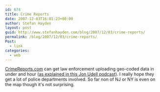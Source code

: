 ```yaml
---
id: 674
title: Crime Reports
date: 2007-12-03T16:01:23+00:00
author: Stefan Hayden
layout: post
guid: http://www.stefanhayden.com/blog/2007/12/03/crime-reports/
permalink: /blog/2007/12/03/crime-reports/
Post:
  - link
categories:
  - web
---
```

<a href="http://crimereports.com/">CrimeReports.com</a> can get law enforcement uploading geo-coded data in under and hour (<a href="http://blog.jonudell.net/2007/12/03/a-conversation-with-greg-whisenant-about-crimereportscom/">as explained in this Jon Udell podcast</a>). I really hope they get a lot of police departments involved. So far non of NJ or NY is even on the map though it's not surprising.